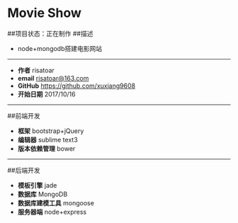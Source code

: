 # Movie Show
##项目状态：正在制作
##描述
- node+mongodb搭建电影网站
 -------------------
- **作者**   risatoar
- **email** risatoar@163.com
- **GitHub** https://github.com/xuxiang9608
- **开始日期**  2017/10/16
 -------------------
##前端开发
- **框架**  bootstrap+jQuery
- **编辑器**  sublime text3
- **版本依赖管理**  bower
 -------------------
##后端开发
- **模板引擎**  jade
- **数据库**  MongoDB
- **数据库建模工具** mongoose
- **服务器端**  node+express



